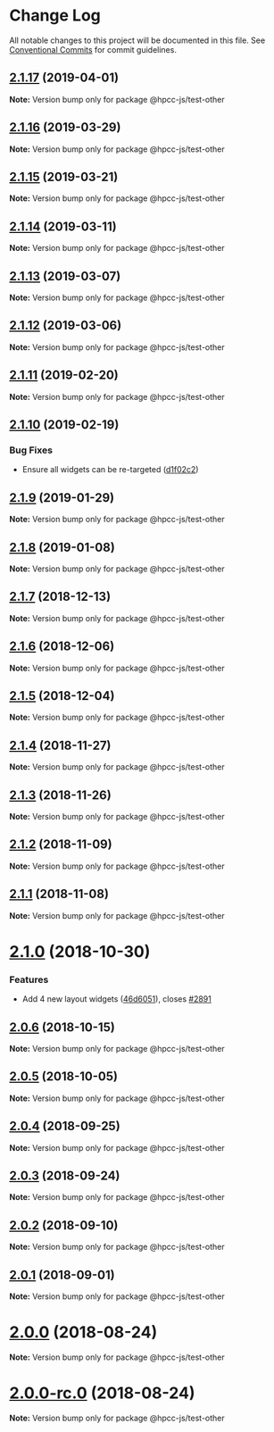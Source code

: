 # Change Log

All notable changes to this project will be documented in this file.
See [Conventional Commits](https://conventionalcommits.org) for commit guidelines.

## [2.1.17](https://github.com/GordonSmith/Visualization/compare/@hpcc-js/test-other@2.1.14...@hpcc-js/test-other@2.1.17) (2019-04-01)

**Note:** Version bump only for package @hpcc-js/test-other






## [2.1.16](https://github.com/GordonSmith/Visualization/compare/@hpcc-js/test-other@2.1.14...@hpcc-js/test-other@2.1.16) (2019-03-29)

**Note:** Version bump only for package @hpcc-js/test-other






## [2.1.15](https://github.com/GordonSmith/Visualization/compare/@hpcc-js/test-other@2.1.14...@hpcc-js/test-other@2.1.15) (2019-03-21)

**Note:** Version bump only for package @hpcc-js/test-other






## [2.1.14](https://github.com/GordonSmith/Visualization/compare/@hpcc-js/test-other@2.1.13...@hpcc-js/test-other@2.1.14) (2019-03-11)

**Note:** Version bump only for package @hpcc-js/test-other





## [2.1.13](https://github.com/GordonSmith/Visualization/compare/@hpcc-js/test-other@2.1.12...@hpcc-js/test-other@2.1.13) (2019-03-07)

**Note:** Version bump only for package @hpcc-js/test-other






## [2.1.12](https://github.com/GordonSmith/Visualization/compare/@hpcc-js/test-other@2.1.11...@hpcc-js/test-other@2.1.12) (2019-03-06)

**Note:** Version bump only for package @hpcc-js/test-other






## [2.1.11](https://github.com/GordonSmith/Visualization/compare/@hpcc-js/test-other@2.1.10...@hpcc-js/test-other@2.1.11) (2019-02-20)

**Note:** Version bump only for package @hpcc-js/test-other






## [2.1.10](https://github.com/GordonSmith/Visualization/compare/@hpcc-js/test-other@2.1.9...@hpcc-js/test-other@2.1.10) (2019-02-19)


### Bug Fixes

* Ensure all widgets can be re-targeted ([d1f02c2](https://github.com/GordonSmith/Visualization/commit/d1f02c2))






## [2.1.9](https://github.com/GordonSmith/Visualization/compare/@hpcc-js/test-other@2.1.8...@hpcc-js/test-other@2.1.9) (2019-01-29)

**Note:** Version bump only for package @hpcc-js/test-other






## [2.1.8](https://github.com/GordonSmith/Visualization/compare/@hpcc-js/test-other@2.1.7...@hpcc-js/test-other@2.1.8) (2019-01-08)

**Note:** Version bump only for package @hpcc-js/test-other






## [2.1.7](https://github.com/GordonSmith/Visualization/compare/@hpcc-js/test-other@2.1.6...@hpcc-js/test-other@2.1.7) (2018-12-13)

**Note:** Version bump only for package @hpcc-js/test-other






## [2.1.6](https://github.com/GordonSmith/Visualization/compare/@hpcc-js/test-other@2.1.5...@hpcc-js/test-other@2.1.6) (2018-12-06)

**Note:** Version bump only for package @hpcc-js/test-other






## [2.1.5](https://github.com/GordonSmith/Visualization/compare/@hpcc-js/test-other@2.1.4...@hpcc-js/test-other@2.1.5) (2018-12-04)

**Note:** Version bump only for package @hpcc-js/test-other






## [2.1.4](https://github.com/GordonSmith/Visualization/compare/@hpcc-js/test-other@2.1.3...@hpcc-js/test-other@2.1.4) (2018-11-27)

**Note:** Version bump only for package @hpcc-js/test-other






<a name="2.1.3"></a>
## [2.1.3](https://github.com/GordonSmith/Visualization/compare/@hpcc-js/test-other@2.1.2...@hpcc-js/test-other@2.1.3) (2018-11-26)

**Note:** Version bump only for package @hpcc-js/test-other





<a name="2.1.2"></a>
## [2.1.2](https://github.com/GordonSmith/Visualization/compare/@hpcc-js/test-other@2.1.1...@hpcc-js/test-other@2.1.2) (2018-11-09)

**Note:** Version bump only for package @hpcc-js/test-other





<a name="2.1.1"></a>
## [2.1.1](https://github.com/GordonSmith/Visualization/compare/@hpcc-js/test-other@2.1.0...@hpcc-js/test-other@2.1.1) (2018-11-08)

**Note:** Version bump only for package @hpcc-js/test-other





<a name="2.1.0"></a>
# [2.1.0](https://github.com/GordonSmith/Visualization/compare/@hpcc-js/test-other@2.0.6...@hpcc-js/test-other@2.1.0) (2018-10-30)


### Features

* Add 4 new layout widgets ([46d6051](https://github.com/GordonSmith/Visualization/commit/46d6051)), closes [#2891](https://github.com/GordonSmith/Visualization/issues/2891)





<a name="2.0.6"></a>
## [2.0.6](https://github.com/GordonSmith/Visualization/compare/@hpcc-js/test-other@2.0.5...@hpcc-js/test-other@2.0.6) (2018-10-15)

**Note:** Version bump only for package @hpcc-js/test-other





<a name="2.0.5"></a>
## [2.0.5](https://github.com/GordonSmith/Visualization/compare/@hpcc-js/test-other@2.0.4...@hpcc-js/test-other@2.0.5) (2018-10-05)

**Note:** Version bump only for package @hpcc-js/test-other





<a name="2.0.4"></a>
## [2.0.4](https://github.com/GordonSmith/Visualization/compare/@hpcc-js/test-other@2.0.3...@hpcc-js/test-other@2.0.4) (2018-09-25)

**Note:** Version bump only for package @hpcc-js/test-other





<a name="2.0.3"></a>
## [2.0.3](https://github.com/GordonSmith/Visualization/compare/@hpcc-js/test-other@2.0.2...@hpcc-js/test-other@2.0.3) (2018-09-24)

**Note:** Version bump only for package @hpcc-js/test-other





<a name="2.0.2"></a>
## [2.0.2](https://github.com/GordonSmith/Visualization/compare/@hpcc-js/test-other@2.0.1...@hpcc-js/test-other@2.0.2) (2018-09-10)

**Note:** Version bump only for package @hpcc-js/test-other





<a name="2.0.1"></a>
## [2.0.1](https://github.com/GordonSmith/Visualization/compare/@hpcc-js/test-other@2.0.0...@hpcc-js/test-other@2.0.1) (2018-09-01)

**Note:** Version bump only for package @hpcc-js/test-other





<a name="2.0.0"></a>
# [2.0.0](https://github.com/GordonSmith/Visualization/compare/@hpcc-js/test-other@0.0.57...@hpcc-js/test-other@2.0.0) (2018-08-24)

**Note:** Version bump only for package @hpcc-js/test-other





<a name="2.0.0-rc.0"></a>
# [2.0.0-rc.0](https://github.com/GordonSmith/Visualization/compare/@hpcc-js/test-other@0.0.57...@hpcc-js/test-other@2.0.0-rc.0) (2018-08-24)

**Note:** Version bump only for package @hpcc-js/test-other
